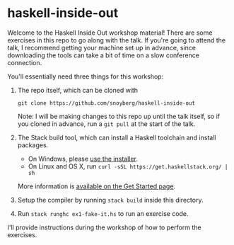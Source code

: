 # haskell-inside-out

Welcome to the Haskell Inside Out workshop material! There are some
exercises in this repo to go along with the talk. If you're going to
attend the talk, I recommend getting your machine set up in advance,
since downloading the tools can take a bit of time on a slow
conference connection.

You'll essentially need three things for this workshop:

1. The repo itself, which can be cloned with

   ```
   git clone https://github.com/snoyberg/haskell-inside-out
   ```

   Note: I will be making changes to this repo up until the talk
   itself, so if you cloned in advance, run a `git pull` at the start
   of the talk.

2. The Stack build tool, which can install a Haskell toolchain and
   install packages.

   * On Windows, please [use the installer](https://www.stackage.org/stack/windows-x86_64-installer).
   * On Linux and OS X, run `curl -sSL https://get.haskellstack.org/ | sh`

   More information is
   [available on the Get Started page](https://haskell-lang.org/get-started).

3. Setup the compiler by running `stack build` inside this directory.

4. Run `stack runghc ex1-fake-it.hs` to run an exercise code.

I'll provide instructions during the workshop of how to perform the
exercises.
